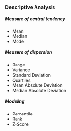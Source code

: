 ### Descriptive Analysis
##### Measure of central tendency 
- Mean
- Median
- Mode

##### Measure of dispersion
- Range
- Variance
- Standard Deviation
- Quartiles
- Mean Absolute Deviation
- Median Absolute Deviation

##### Modeling
- Percentile
- Rank
- Z-Score

